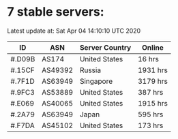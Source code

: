 # 7 stable servers:

Latest update at: Sat Apr 04 14:10:10 UTC 2020

| ID | ASN | Server Country | Online |
| -- | --- | -------------- | ------ |
| #.D09B | AS174 | United States | 16 hrs |
| #.15CF | AS49392 | Russia | 1931 hrs |
| #.7F1D | AS63949 | Singapore | 3179 hrs |
| #.9FC3 | AS53889 | United States | 387 hrs |
| #.E069 | AS40065 | United States | 1915 hrs |
| #.2A79 | AS63949 | Japan | 595 hrs |
| #.F7DA | AS45102 | United States | 173 hrs |

